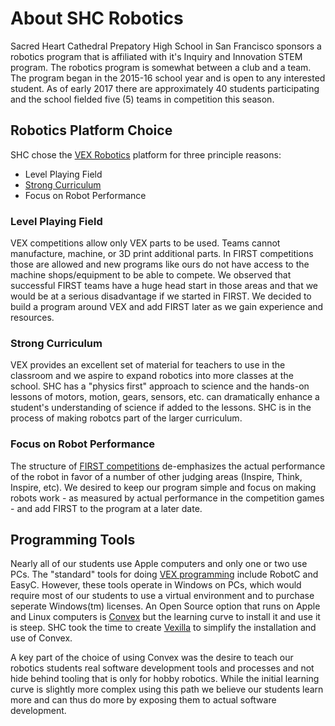 # About SHC Robotics 

Sacred Heart Cathedral Prepatory High School in San Francisco sponsors
a robotics program that is affiliated with it's Inquiry and Innovation
STEM program.  The robotics program is somewhat between a club and a
team.  The program began in the 2015-16 school year and is open to any 
interested student.  As of early 2017 there are approximately 40 
students participating and the school fielded five (5) teams in 
competition this season.

## Robotics Platform Choice

SHC chose the [VEX
 Robotics](http://www.vexrobotics.com/vexedr?ref=hometile)
 platform for three principle reasons:

* Level Playing Field
* [Strong Curriculum](http://curriculum.vexrobotics.com/) 
* Focus on Robot Performance

### Level Playing Field
VEX competitions allow only VEX parts to be used.  Teams cannot
manufacture, machine, or 3D print additional parts.  In FIRST
competitions those are allowed and new programs like ours do not have
access to the machine shops/equipment to be able to compete.  We
observed that successful FIRST teams have a huge head start in those
areas and that we would be at a serious disadvantage if we started in
FIRST.  We decided to build a program around VEX and add FIRST later
as we gain experience and resources.

### Strong Curriculum
VEX provides an excellent set of material for teachers to use in the
classroom and we aspire to expand robotics into more classes at the
school. SHC has a "physics first" approach to science and the hands-on
lessons of motors, motion, gears, sensors, etc. can dramatically
enhance a student's understanding of science if added to the
lessons. SHC is in the process of making robotcs part of the larger 
curriculum.

### Focus on Robot Performance

The structure of [FIRST competitions](http://www.firstinspires.org/sites/default/files/uploads/resource_library/ftc/judge-manual.pdf)
de-emphasizes the actual performance of the robot in favor of a number
of other judging areas (Inspire, Think, Inspire, etc).  We desired to
keep our program simple and focus on making robots work - as measured
by actual performance in the competition games - and add FIRST to the
program at a later date.

## Programming Tools 

Nearly all of our students use Apple computers and only one or two use
PCs.  The "standard" tools for doing [VEX
programming](http://www.vexrobotics.com/vexedr/software/) include
RobotC and EasyC.  However, these tools operate in Windows on PCs,
which would require most of our students to use a virtual environment
and to purchase seperate Windows(tm) licenses.
An Open Source option that runs on Apple and Linux computers is
[Convex](https://github.com/jpearman/convex) but the learning curve to
install it and use it is steep.  SHC took the time to create
[Vexilla](https://github.com/SHC-Robotics-Team-8255/vexilla) to
simplify the installation and use of Convex.  

A key part of the choice of using Convex was the desire to teach our
robotics students real software development tools and processes and
not hide behind tooling that is only for hobby robotics.  While the
initial learning curve is slightly more complex using this path we
believe our students learn more and can thus do more by exposing them
to actual software development.

